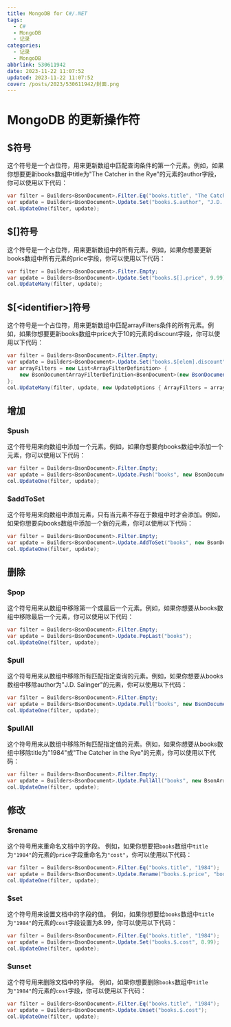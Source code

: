 ```yaml
---
title: MongoDB for C#/.NET
tags:
  - C#
  - MongoDB
  - 记录
categories:
  - 记录
  - MongoDB
abbrlink: 530611942
date: 2023-11-22 11:07:52
updated: 2023-11-22 11:07:52
cover: /posts/2023/530611942/封面.png
---
```


# MongoDB 的更新操作符

## $符号

这个符号是一个占位符，用来更新数组中匹配查询条件的第一个元素。例如，如果你想要更新books数组中title为"The Catcher in the Rye"的元素的author字段，你可以使用以下代码：

```c#
var filter = Builders<BsonDocument>.Filter.Eq("books.title", "The Catcher in the Rye");
var update = Builders<BsonDocument>.Update.Set("books.$.author", "J.D. Salinger");
col.UpdateOne(filter, update);
```

## $[]符号

这个符号是一个占位符，用来更新数组中的所有元素。例如，如果你想要更新books数组中所有元素的price字段，你可以使用以下代码：

```c#
var filter = Builders<BsonDocument>.Filter.Empty;
var update = Builders<BsonDocument>.Update.Set("books.$[].price", 9.99);
col.UpdateMany(filter, update);
```

## $[\<identifier>]符号

这个符号是一个占位符，用来更新数组中匹配arrayFilters条件的所有元素。例如，如果你想要更新books数组中price大于10的元素的discount字段，你可以使用以下代码：

```c#
var filter = Builders<BsonDocument>.Filter.Empty;
var update = Builders<BsonDocument>.Update.Set("books.$[elem].discount", 0.8);
var arrayFilters = new List<ArrayFilterDefinition> {
    new BsonDocumentArrayFilterDefinition<BsonDocument>(new BsonDocument("elem.price", new BsonDocument("$gt", 10)))
};
col.UpdateMany(filter, update, new UpdateOptions { ArrayFilters = arrayFilters });
```

## 增加

### $push
这个符号用来向数组中添加一个元素。例如，如果你想要向books数组中添加一个元素，你可以使用以下代码：

```c#
var filter = Builders<BsonDocument>.Filter.Empty;
var update = Builders<BsonDocument>.Update.Push("books", new BsonDocument { { "title", "The Catcher in the Rye" }, { "author", "J.D. Salinger" }, { "price", 9.99 } });
col.UpdateOne(filter, update);
```

### $addToSet
这个符号用来向数组中添加元素，只有当元素不存在于数组中时才会添加。例如，如果你想要向books数组中添加一个新的元素，你可以使用以下代码：

```c#
var filter = Builders<BsonDocument>.Filter.Empty;
var update = Builders<BsonDocument>.Update.AddToSet("books", new BsonDocument { { "title", "1984" }, { "author", "George Orwell" }, { "price", 8.99 } });
col.UpdateOne(filter, update);
```

## 删除
### $pop
这个符号用来从数组中移除第一个或最后一个元素。例如，如果你想要从books数组中移除最后一个元素，你可以使用以下代码：

```c#
var filter = Builders<BsonDocument>.Filter.Empty;
var update = Builders<BsonDocument>.Update.PopLast("books");
col.UpdateOne(filter, update);
```

### $pull
这个符号用来从数组中移除所有匹配指定查询的元素。例如，如果你想要从books数组中移除author为"J.D. Salinger"的元素，你可以使用以下代码：

```c#
var filter = Builders<BsonDocument>.Filter.Empty;
var update = Builders<BsonDocument>.Update.Pull("books", new BsonDocument("author", "J.D. Salinger"));
col.UpdateOne(filter, update);
```

### $pullAll
这个符号用来从数组中移除所有匹配指定值的元素。例如，如果你想要从books数组中移除title为"1984"或"The Catcher in the Rye"的元素，你可以使用以下代码：

```c#
var filter = Builders<BsonDocument>.Filter.Empty;
var update = Builders<BsonDocument>.Update.PullAll("books", new BsonArray { new BsonDocument("title", "1984"), new BsonDocument("title", "The Catcher in the Rye") });
col.UpdateOne(filter, update);
```

## 修改
### $rename
这个符号用来重命名文档中的字段。 例如，如果你想要把`books`数组中`title`为`"1984"`的元素的`price`字段重命名为`"cost"`，你可以使用以下代码：

```c#
var filter = Builders<BsonDocument>.Filter.Eq("books.title", "1984");
var update = Builders<BsonDocument>.Update.Rename("books.$.price", "books.$.cost");
col.UpdateOne(filter, update);
```

### $set
这个符号用来设置文档中的字段的值。 例如，如果你想要给`books`数组中`title`为`"1984"`的元素的`cost`字段设置为8.99，你可以使用以下代码：

```c#
var filter = Builders<BsonDocument>.Filter.Eq("books.title", "1984");
var update = Builders<BsonDocument>.Update.Set("books.$.cost", 8.99);
col.UpdateOne(filter, update);
```

### $unset
这个符号用来删除文档中的字段。 例如，如果你想要删除`books`数组中`title`为`"1984"`的元素的`cost`字段，你可以使用以下代码：

```c#
var filter = Builders<BsonDocument>.Filter.Eq("books.title", "1984");
var update = Builders<BsonDocument>.Update.Unset("books.$.cost");
col.UpdateOne(filter, update);
```